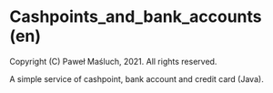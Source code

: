 # Cashpoints_and_bank_accounts (en)

Copyright (C) Paweł Maśluch, 2021. All rights reserved.

A simple service of cashpoint, bank account and credit card (Java).
